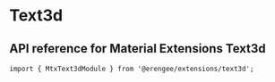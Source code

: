 # Text3d

## API reference for Material Extensions Text3d

`import { MtxText3dModule } from '@erengee/extensions/text3d';`

